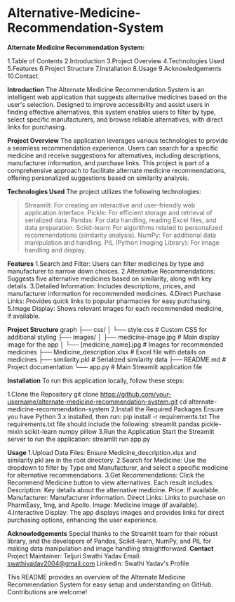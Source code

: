 # Alternative-Medicine-Recommendation-System
**Alternate Medicine Recommendation System:**

1.Table of Contents
2.Introduction
3.Project Overview
4.Technologies Used
5.Features
6.Project Structure
7.Installation
8.Usage
9.Acknowledgements
10.Contact


**Introduction**
The Alternate Medicine Recommendation System is an intelligent web application that suggests alternative medicines based on the user's selection. Designed to improve accessibility and assist users in finding effective alternatives, this system enables users to filter by type, select specific manufacturers, and browse reliable alternatives, with direct links for purchasing.


**Project Overview**
The application leverages various technologies to provide a seamless recommendation experience. Users can search for a specific medicine and receive suggestions for alternatives, including descriptions, manufacturer information, and purchase links. This project is part of a comprehensive approach to facilitate alternate medicine recommendations, offering personalized suggestions based on similarity analysis.


**Technologies Used**
The project utilizes the following technologies:

>Streamlit: For creating an interactive and user-friendly web application interface.
>Pickle: For efficient storage and retrieval of serialized data.
>Pandas: For data handling, reading Excel files, and data preparation.
>Scikit-learn: For algorithms related to personalized recommendations (similarity analysis).
>NumPy: For additional data manipulation and handling.
>PIL (Python Imaging Library): For image handling and display.


**Features**
1.Search and Filter: Users can filter medicines by type and manufacturer to narrow down choices.
2.Alternative Recommendations: Suggests five alternative medicines based on similarity, along with key details.
3.Detailed Information: Includes descriptions, prices, and manufacturer information for recommended medicines.
4.Direct Purchase Links: Provides quick links to popular pharmacies for easy purchasing.
5.Image Display: Shows relevant images for each recommended medicine, if available.


**Project Structure**
graph
├── css/
│   └── style.css               # Custom CSS for additional styling
├── images/
│   ├── medicine-image.jpg      # Main display image for the app
│   └── [medicine_name].jpg     # Images for recommended medicines
├── Medicine_description.xlsx    # Excel file with details on medicines
├── similarity.pkl               # Serialized similarity data
├── README.md                    # Project documentation
└── app.py                       # Main Streamlit application file


**Installation**
To run this application locally, follow these steps:

1.Clone the Repository
git clone https://github.com/your-username/alternate-medicine-recommendation-system.git
cd alternate-medicine-recommendation-system
2.Install the Required Packages Ensure you have Python 3.x installed, then run:
pip install -r requirements.txt
The requirements.txt file should include the following:
streamlit
pandas
pickle-mixin
scikit-learn
numpy
pillow
3.Run the Application Start the Streamlit server to run the application:
streamlit run app.py


**Usage**
1.Upload Data Files:
Ensure Medicine_description.xlsx and similarity.pkl are in the root directory.
2.Search for Medicine:
Use the dropdown to filter by Type and Manufacturer, and select a specific medicine for alternative recommendations.
3.Get Recommendations:
Click the Recommend Medicine button to view alternatives. Each result includes:
Description: Key details about the alternative medicine.
Price: If available.
Manufacturer: Manufacturer information.
Direct Links: Links to purchase on PharmEasy, 1mg, and Apollo.
Image: Medicine image (if available).
4.Interactive Display:
The app displays images and provides links for direct purchasing options, enhancing the user experience.


**Acknowledgements**
Special thanks to the Streamlit team for their robust library, and the developers of Pandas, Scikit-learn, NumPy, and PIL for making data manipulation and image handling straightforward.
**Contact**
Project Maintainer: Teljuri Swathi Yadav
Email: swathiyadav2004@gmail.com
LinkedIn: Swathi Yadav's Profile

This README provides an overview of the Alternate Medicine Recommendation System for easy setup and understanding on GitHub. Contributions are welcome!
